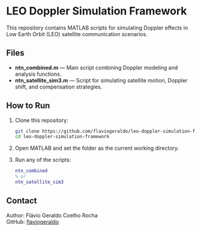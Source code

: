 # LEO Doppler Simulation Framework

This repository contains MATLAB scripts for simulating Doppler effects in Low Earth Orbit (LEO) satellite communication scenarios.

## Files

- **ntn_combined.m** — Main script combining Doppler modeling and analysis functions.
- **ntn_satellite_sim3.m** — Script for simulating satellite motion, Doppler shift, and compensation strategies.

## How to Run

1. Clone this repository:
   ```bash
   git clone https://github.com/flaviogeraldo/leo-doppler-simulation-framework.git
   cd leo-doppler-simulation-framework
   ```

2. Open MATLAB and set the folder as the current working directory.

3. Run any of the scripts:
   ```matlab
   ntn_combined
   % or
   ntn_satellite_sim3
   ```

## Contact

Author: Flávio Geraldo Coelho Rocha  
GitHub: [flaviogeraldo](https://github.com/flaviogeraldo)
